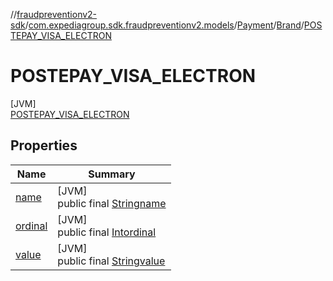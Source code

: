 //[fraudpreventionv2-sdk](../../../../../index.md)/[com.expediagroup.sdk.fraudpreventionv2.models](../../../index.md)/[Payment](../../index.md)/[Brand](../index.md)/[POSTEPAY_VISA_ELECTRON](index.md)

# POSTEPAY_VISA_ELECTRON

[JVM]\
[POSTEPAY_VISA_ELECTRON](index.md)

## Properties

| Name | Summary |
|---|---|
| [name](../../../-verification-type/_3_-d-s/index.md#-372974862%2FProperties%2F-173342751) | [JVM]<br>public final [String](https://kotlinlang.org/api/latest/jvm/stdlib/kotlin/-string/index.html)[name](../../../-verification-type/_3_-d-s/index.md#-372974862%2FProperties%2F-173342751) |
| [ordinal](../../../-verification-type/_3_-d-s/index.md#-739389684%2FProperties%2F-173342751) | [JVM]<br>public final [Int](https://kotlinlang.org/api/latest/jvm/stdlib/kotlin/-int/index.html)[ordinal](../../../-verification-type/_3_-d-s/index.md#-739389684%2FProperties%2F-173342751) |
| [value](../-s-e-p-a_-e-l-v/index.md#2036237401%2FProperties%2F-173342751) | [JVM]<br>public final [String](https://kotlinlang.org/api/latest/jvm/stdlib/kotlin/-string/index.html)[value](../-s-e-p-a_-e-l-v/index.md#2036237401%2FProperties%2F-173342751) |
